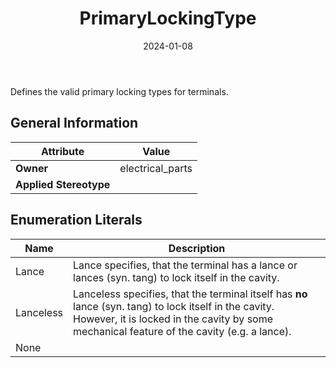 ﻿---
title: PrimaryLockingType
toc: false
type: specs
date: "2024-01-08"
draft: false
specification: VEC
version: 2.1.0
documentType: "Recommendation"
elementType: Class
classes:
  - PrimaryLockingType
menu_name: vec-2.1.0
---
<p> Defines the valid primary locking types for terminals.      </p>

## General Information

| Attribute               | Value |
|-------------------------|-------|
| **Owner**               | electrical_parts |
| **Applied Stereotype**  |   |

## Enumeration Literals
| Name          | **Description** |
|---------------|-----------------|
| Lance | Lance specifies, that the terminal has a lance or lances (syn. tang) to lock itself in the cavity. |
| Lanceless | Lanceless specifies, that the terminal itself has <b>no</b> lance (syn. tang) to lock itself in the cavity. However, it is locked in the cavity by some mechanical feature of the cavity (e.g. a lance). |
| None |  |

